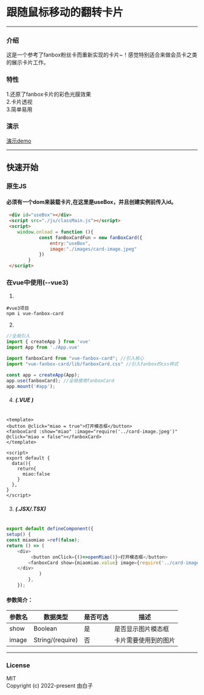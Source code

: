 
跟随鼠标移动的翻转卡片
==

<hr/>

### 介绍
  这是一个参考了fanbox粉丝卡而重新实现的卡片~！感觉特别适合来做会员卡之类的展示卡片工作。


### 特性
  1.还原了fanbox卡片的彩色光膜效果<br/>
  2.卡片透视<br/>
  3.简单易用
### 演示


[演示demo](http://democard.wuhupoo.cn/)

<hr/>


## 快速开始


### 原生JS

#### 必须有一个dom来装载卡片,在这里是useBox，并且创建实例前传入id。



```html
 <div id="useBox"></div>
 <script src="./js/classMain.js"></script>
 <script>
    window.onload = function (){
            const fanBoxCardFun = new fanBoxCard({
                entry:"useBox",
                image:"./images/card-image.jpeg"
            })
        }
 </script>
```

### 在vue中使用(--vue3)



1.   <br/>
```
#vue3项目
npm i vue-fanbox-card
```

2.
```js
//全局引入
import { createApp } from 'vue'
import App from './App.vue'

import fanboxCard from "vue-fanbox-card"; //引入核心
import "vue-fanbox-card/lib/fanboxCard.css" //引入fanbox的css样式

const app = createApp(App);
app.use(fanboxCard); //全局使用fanboxCard
app.mount('#app');

```

4. ##### (.VUE )
```vue

<template>
<button @click="miao = true">打开模态框</button>
<fanboxCard :show="miao" :image="require('../card-image.jpeg')" @click="miao = false"></fanboxCard>
</template>

<script>
export default {
  data(){
    return{
      miao:false
    }
  },
}
</script>
```

3. ##### (.JSX/.TSX)

```js

export default defineComponent({
setup() {
const miaomiao =ref(false);
return () => (
    <div>
         <button onClick={()=>openMiao()}>打开模态框</button>
        <fanboxCard show={miaomiao.value} image={require('../card-image.jpeg')} onClick={()=>{miaomiao.value=false}}></fanboxCard>
    </div>
            )
        },
    });

```


#### 参数简介：

 | 参数名 | 数据类型           | 是否可选|描述
 |----------------|------|----|------|
 | show   | Boolean        |是|是否显示图片模态框
 | image | String/(require) |否|卡片需要使用到的图片


<Hr/>

### License


MIT
<br/>
Copyright (c) 2022-present 由白子


